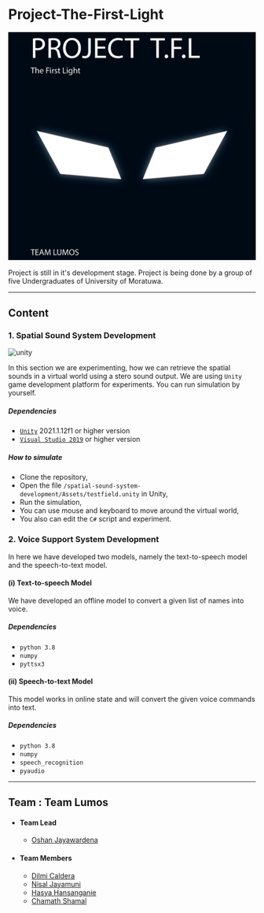 # Project-The-First-Light

![cover](resources/cover.png)

Project is still in it's development stage. Project is being done by a group of five Undergraduates of University of Moratuwa.

---

## Content

### 1. Spatial Sound System Development

![unity](resources/unity.gif)

In this section we are experimenting, how we can retrieve the spatial sounds in a virtual world using a stero sound output. We are using `Unity` game development platform for experiments. You can run simulation by yourself.

##### Dependencies

* [`Unity`](https://unity3d.com/get-unity/download) 2021.1.12f1 or higher version
* [`Visual Studio 2019`](https://visualstudio.microsoft.com/downloads/?ranMID=46131&ranEAID=a1LgFw09t88&ranSiteID=a1LgFw09t88-aDMGrjLFAVkUttxQ5pYnBA&epi=a1LgFw09t88-aDMGrjLFAVkUttxQ5pYnBA&irgwc=1&OCID=AID2200057_aff_7806_1243925&tduid=%28ir__yrmagxm2zkkfqj03kk0sohzz2n2xrobk06cknoqo00%29%287806%29%281243925%29%28a1LgFw09t88-aDMGrjLFAVkUttxQ5pYnBA%29%28%29&irclickid=_yrmagxm2zkkfqj03kk0sohzz2n2xrobk06cknoqo00) or higher version

##### How to simulate

* Clone the repository,
* Open the file `/spatial-sound-system-development/Assets/testfield.unity` in Unity,
* Run the simulation,
* You can use mouse and keyboard to move around the virtual world,
* You also can edit the `C#` script and experiment.


### 2. Voice Support System Development

In here we have developed two models, namely the text-to-speech model and the speech-to-text model.  

#### (i) Text-to-speech Model

We have developed an offline model to convert a given list of names into voice. 

##### Dependencies

* `python 3.8`
* `numpy`
* `pyttsx3`

#### (ii) Speech-to-text Model

This model works in online state and will convert the given voice commands into text. 

##### Dependencies

* `python 3.8`
* `numpy`
* `speech_recognition`
* `pyaudio`


---

## Team : Team Lumos

* #### Team Lead
  * [Oshan Jayawardena](https://github.com/OshanJayawardana)

* #### Team Members

  * [Dilmi Caldera](https://github.com/DilmiCaldera)
  * [Nisal Jayamuni](https://github.com/NisalJayamuni)
  * [Hasya Hansanganie](https://github.com/HasyaHansanganie)
  * [Chamath Shamal](https://github.com/CSham31)
